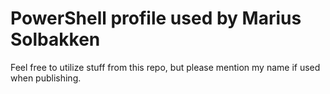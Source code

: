 # PowerShell profile used by Marius Solbakken

Feel free to utilize stuff from this repo, but please mention my name if used when publishing.